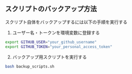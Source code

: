 ## スクリプトのバックアップ方法

スクリプト自体をバックアップするには以下の手順を実行する

1. ユーザー名・トークンを環境変数に登録する
```bash
export GITHUB_USER="your_github_username"
export GITHUB_TOKEN="your_personal_access_token"
```

2. バックアップ用スクリプトを実行する
```bash
bash backup_scripts.sh
```
